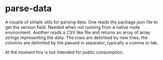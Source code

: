 # parse-data

A couple of simple utils for parsing data. One reads the package.json file to get the version field. Needed when not running from a native node environment. Another reads a CSV like file and returns an array of array strings representing the data. The rows are delimited by new lines, the columns are delimited by the passed in separator, typically a comma or tab.

At the moment this is not intended for public consumption.
